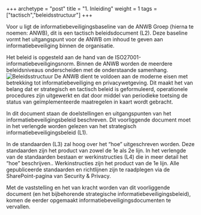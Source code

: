 +++
archetype = "post"
title = "1. Inleiding"
weight = 1
tags = ["tactisch","beleidsstructuur"]
+++

Voor u ligt de informatiebeveiligingsbaseline van de ANWB Groep (hierna te noemen: ANWB), dit is een tactisch beleidsdocument (L2). Deze baseline vormt het uitgangspunt voor de ANWB om inhoud te geven aan informatiebeveiliging binnen de organisatie.  

Het beleid is opgesteld aan de hand van de ISO27001-informatiebeveiligingsnorm. Binnen de ANWB worden de meerdere beleidsniveaus onderscheiden met de onderstaande samenhang.
![Beleidsstructuur](/images/beleidsstructuur.jpg) 
De ANWB dient te voldoen aan de moderne eisen met betrekking tot informatiebeveiliging en privacywetgeving. Dit maakt het van belang dat er strategisch en tactisch beleid is geformuleerd, operationele procedures zijn uitgewerkt en dat door middel van periodieke toetsing de status van geïmplementeerde maatregelen in kaart wordt gebracht.

In dit document staan de doelstellingen en uitgangspunten van het informatiebeveiligingsbeleid beschreven. Dit voorliggende document moet in het verlengde worden gelezen van het strategisch informatiebeveiligingsbeleid (L1). 

In de standaarden (L3) zal hoog over het “hoe” uitgeschreven worden.  Deze standaarden zijn het product van zowel de 1e als 2e lijn. In het verlengde van de standaarden bestaan er werkinstructies (L4) die in meer detail het “hoe” beschrijven.. Werkinstructies zijn het product van de 1e lijn. Alle gepubliceerde standaarden en richtlijnen zijn te raadplegen via de SharePoint-pagina van Security & Privacy.

Met de vaststelling en het van kracht worden van dit voorliggende document (en het bijbehorende strategische informatiebeveiligingsbeleid), komen de eerder opgemaakt informatiebeveiligingsdocumenten te vervallen. 
